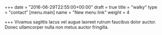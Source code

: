 +++
date = "2016-06-29T22:55:00+00:00"
draft = true
title = "walky"
type = "contact"
[menu.main]
name = "New menu link"
weight = 4

+++
Vivamus sagittis lacus vel augue laoreet rutrum faucibus dolor auctor. Donec ullamcorper nulla non metus auctor fringilla.